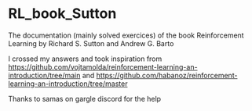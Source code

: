 # RL_book_Sutton
 The documentation (mainly solved exercices) of the book Reinforcement Learning by Richard S. Sutton and Andrew G. Barto

 I crossed my answers and took inspiration from https://github.com/vojtamolda/reinforcement-learning-an-introduction/tree/main
 and 
 https://github.com/habanoz/reinforcement-learning-an-introduction/tree/master

 Thanks to samas on gargle discord for the help
